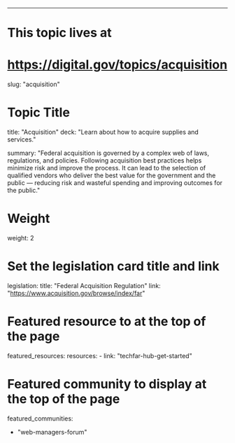 ---
# This topic lives at
# https://digital.gov/topics/acquisition

slug: "acquisition"

# Topic Title
title: "Acquisition"
deck: "Learn about how to acquire supplies and services."

summary: "Federal acquisition is governed by a complex web of laws, regulations, and policies. Following acquisition best practices helps minimize risk and improve the process. It  can lead to the selection of qualified vendors who deliver the best value for the government and the public — reducing risk and wasteful spending and improving outcomes for the public."

# Weight
weight: 2

# Set the legislation card title and link
legislation:
  title: "Federal Acquisition Regulation"
  link: "https://www.acquisition.gov/browse/index/far"

# Featured resource to at the top of the page
featured_resources:
  resources:
    - link: "techfar-hub-get-started"

# Featured community to display at the top of the page
featured_communities:
  - "web-managers-forum"